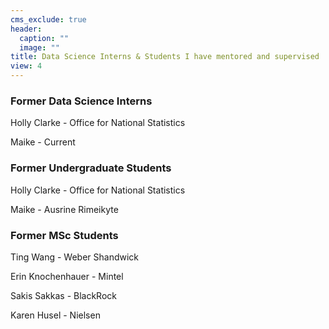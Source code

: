 ```yaml
---
cms_exclude: true
header:
  caption: ""
  image: ""
title: Data Science Interns & Students I have mentored and supervised
view: 4
---
```


### Former Data Science Interns

Holly Clarke - Office for National Statistics

Maike - Current

### Former Undergraduate Students

Holly Clarke - Office for National Statistics

Maike - Ausrine Rimeikyte

### Former MSc Students

Ting Wang - Weber Shandwick

Erin Knochenhauer - Mintel

Sakis Sakkas - BlackRock

Karen Husel - Nielsen